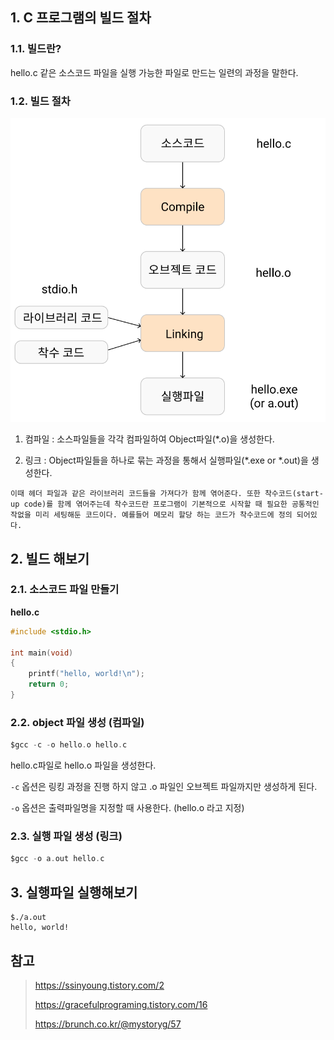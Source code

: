## 1. C 프로그램의 빌드 절차

### 1.1. 빌드란?

hello.c 같은 소스코드 파일을 실행 가능한 파일로 만드는 일련의 과정을 말한다.

### 1.2. 빌드 절차

![buildProcess](./images/buildProcess.png)

 1.  컴파일 : 소스파일들을 각각 컴파일하여 Object파일(*.o)을 생성한다.

 2.  링크 : Object파일들을 하나로 묶는 과정을 통해서 실행파일(*.exe or *.out)을 생성한다. 

	이때 헤더 파일과 같은 라이브러리 코드들을 가져다가 함께 엮어준다. 또한 착수코드(start-up code)를 함께 엮어주는데 착수코드란 프로그램이 기본적으로 시작할 때 필요한 공통적인 작없을 미리 세팅해둔 코드이다. 예를들어 메모리 할당 하는 코드가 착수코드에 정의 되어있다.



## 2. 빌드 해보기

### 2.1. 소스코드 파일 만들기

**hello.c**

```c
#include <stdio.h>

int main(void)
{
    printf("hello, world!\n");
    return 0;
}
```



### 2.2. object 파일 생성 (컴파일)

```c
$gcc -c -o hello.o hello.c
```

hello.c파일로 hello.o 파일을 생성한다.

`-c` 옵션은 링킹 과정을 진행 하지 않고 .o 파일인 오브젝트 파일까지만 생성하게 된다.

`-o` 옵션은 출력파일명을 지정할 때 사용한다. (hello.o 라고 지정)



### 2.3. 실행 파일 생성 (링크)

```c
$gcc -o a.out hello.c
```



## 3. 실행파일 실행해보기

```
$./a.out
hello, world!
```





## 참고

> https://ssinyoung.tistory.com/2
>
> https://gracefulprograming.tistory.com/16
>
> https://brunch.co.kr/@mystoryg/57